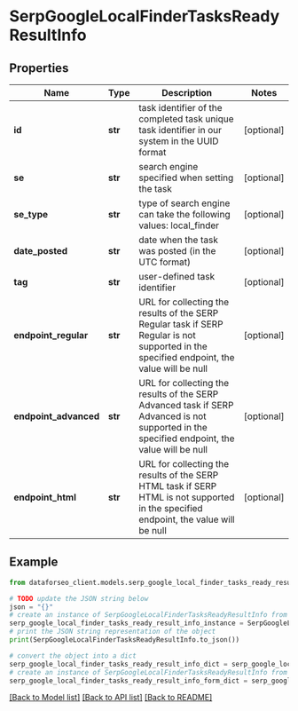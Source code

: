 # SerpGoogleLocalFinderTasksReadyResultInfo


## Properties

Name | Type | Description | Notes
------------ | ------------- | ------------- | -------------
**id** | **str** | task identifier of the completed task unique task identifier in our system in the UUID format | [optional] 
**se** | **str** | search engine specified when setting the task | [optional] 
**se_type** | **str** | type of search engine can take the following values: local_finder | [optional] 
**date_posted** | **str** | date when the task was posted (in the UTC format) | [optional] 
**tag** | **str** | user-defined task identifier | [optional] 
**endpoint_regular** | **str** | URL for collecting the results of the SERP Regular task if SERP Regular is not supported in the specified endpoint, the value will be null | [optional] 
**endpoint_advanced** | **str** | URL for collecting the results of the SERP Advanced task if SERP Advanced is not supported in the specified endpoint, the value will be null | [optional] 
**endpoint_html** | **str** | URL for collecting the results of the SERP HTML task if SERP HTML is not supported in the specified endpoint, the value will be null | [optional] 

## Example

```python
from dataforseo_client.models.serp_google_local_finder_tasks_ready_result_info import SerpGoogleLocalFinderTasksReadyResultInfo

# TODO update the JSON string below
json = "{}"
# create an instance of SerpGoogleLocalFinderTasksReadyResultInfo from a JSON string
serp_google_local_finder_tasks_ready_result_info_instance = SerpGoogleLocalFinderTasksReadyResultInfo.from_json(json)
# print the JSON string representation of the object
print(SerpGoogleLocalFinderTasksReadyResultInfo.to_json())

# convert the object into a dict
serp_google_local_finder_tasks_ready_result_info_dict = serp_google_local_finder_tasks_ready_result_info_instance.to_dict()
# create an instance of SerpGoogleLocalFinderTasksReadyResultInfo from a dict
serp_google_local_finder_tasks_ready_result_info_form_dict = serp_google_local_finder_tasks_ready_result_info.from_dict(serp_google_local_finder_tasks_ready_result_info_dict)
```
[[Back to Model list]](../README.md#documentation-for-models) [[Back to API list]](../README.md#documentation-for-api-endpoints) [[Back to README]](../README.md)


